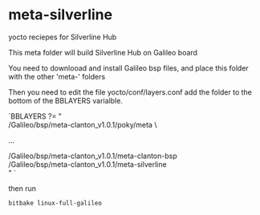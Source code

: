 meta-silverline
===============


yocto reciepes for Silverline Hub

This meta folder will build Silverline Hub on Galileo board

You need to downlooad and install Galileo bsp files, and place this folder with the other 'meta-' folders

Then you need to edit the file yocto/conf/layers.conf add the folder to the bottom of the BBLAYERS varialble.

`BBLAYERS ?= " \
  /Galileo/bsp/meta-clanton_v1.0.1/poky/meta \

...

  /Galileo/bsp/meta-clanton_v1.0.1/meta-clanton-bsp \
  /Galileo/bsp/meta-clanton_v1.0.1/meta-silverline \
  "
`

then run 

`bitbake linux-full-galileo`


